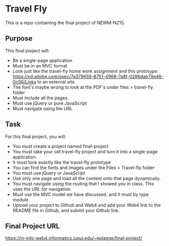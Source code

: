 # Travel Fly

This is a repo containing the final project of NEWM-N215.

## Purpose

This final project will:

- Be a single-page application
- Must be in an MVC format
- Look just like the travel-fly home work assignment and this prototype: https://xd.adobe.com/spec/7a379659-8751-4968-7a8f-0286dab79e46-0c06/Links to an external site.
- The font's maybe wrong to look at the PDF's under files > travel-fly folder
- Must include all the pages.
- Must use jQuery or pure JavaScript
- Must navigate using the URL

## Task

For this final project, you will:

- You must create a project named final-project
- You must take your old travel-fly project and turn it into a single-page application.
- It must look exactly like the travel-fly prototype
- You can find the fonts and images under the Files > Travel-fly folder
- You must use jQuery or JavaScript
- Use only one page and load all the content onto that page dynamically.
- You must navigate using the routing that I showed you in class. This uses the URL for navigation.
- Must use the MVC model we have discussed, and it must by type module
- Upload your project to Github and Web4 and add your Web4 link to the README file in Github, and submit your Github link.

## Final Project URL

https://in-info-web4.informatics.iupui.edu/~eplagge/final-project/
